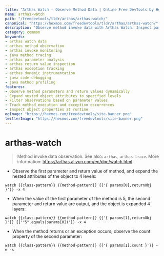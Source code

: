 ```yaml
---
title: "Arthas Watch - Observe Method Data | Online Free DevTools by Hexmos"
name: arthas-watch
path: "/freedevtools/tldr/arthas/arthas-watch/"
canonical: "https://hexmos.com/freedevtools/tldr/arthas/arthas-watch/"
description: "Observe method invoke data with Arthas Watch. Inspect parameters, return values, and exceptions in real-time for deeper code insights. Free online tool, no registration required."
category: common
keywords:
- arthas watch data
- arthas method observation
- arthas invoke monitoring
- java method tracing
- arthas parameter analysis
- arthas return value inspection
- arthas exception tracking
- arthas dynamic instrumentation
- java code debugging
- java method profiling
features:
- Observe method parameters and return values dynamically
- Expand nested object attributes to specified levels
- Filter observations based on parameter values
- Track method execution and exception occurrences
- Inspect object properties at runtime
ogImage: "https://hexmos.com/freedevtools/site-banner.png"
twitterImage: "https://hexmos.com/freedevtools/site-banner.png"
---
```


# arthas-watch

> Method invoke data observation.
> See also: `arthas`, `arthas-trace`.
> More information: <https://arthas.aliyun.com/en/doc/watch.html>.

- Observe the first parameter and return value of method, and expand the nested attributes of the object to 4 levels:

`watch {{class-pattern}} {{method-pattern}} {{'{ params[0],returnObj }'}} -x 4`

- When the value of the first parameter of the method is 5, the second parameter and return value are output, and the object is expanded 4 layers:

`watch {{class-pattern}} {{method-pattern}} {{'{ params[1],returnObj }'}} {{'"5".equals(params[0])'}} -x 4`

- When the method returns or an exception occurs, observe the count property of the second parameter:

`watch {{class-pattern}} {{method-pattern}} {{'{ params[1].count }'}} -e -s`
